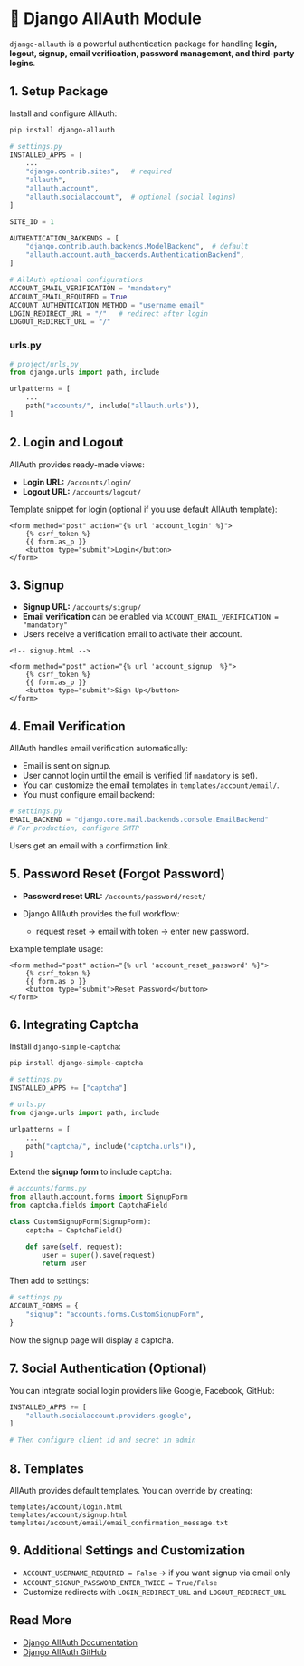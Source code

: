 # 🔑 Django AllAuth Module

`django-allauth` is a powerful authentication package for handling **login, logout, signup, email verification, password management, and third-party logins**.


## 1. Setup Package

Install and configure AllAuth:

```bash
pip install django-allauth
```

```python
# settings.py
INSTALLED_APPS = [
    ...
    "django.contrib.sites",   # required
    "allauth",
    "allauth.account",
    "allauth.socialaccount",  # optional (social logins)
]

SITE_ID = 1

AUTHENTICATION_BACKENDS = [
    "django.contrib.auth.backends.ModelBackend",  # default
    "allauth.account.auth_backends.AuthenticationBackend",
]

# AllAuth optional configurations
ACCOUNT_EMAIL_VERIFICATION = "mandatory"
ACCOUNT_EMAIL_REQUIRED = True
ACCOUNT_AUTHENTICATION_METHOD = "username_email"
LOGIN_REDIRECT_URL = "/"   # redirect after login
LOGOUT_REDIRECT_URL = "/"
```
### urls.py
```python
# project/urls.py
from django.urls import path, include

urlpatterns = [
    ...
    path("accounts/", include("allauth.urls")),
]
```


## 2. Login and Logout

AllAuth provides ready-made views:

* **Login URL:** `/accounts/login/`
* **Logout URL:** `/accounts/logout/`

Template snippet for login (optional if you use default AllAuth template):

```django
<form method="post" action="{% url 'account_login' %}">
    {% csrf_token %}
    {{ form.as_p }}
    <button type="submit">Login</button>
</form>
```


## 3. Signup
* **Signup URL:** `/accounts/signup/`
* **Email verification** can be enabled via `ACCOUNT_EMAIL_VERIFICATION = "mandatory"`
* Users receive a verification email to activate their account.

```django
<!-- signup.html -->

<form method="post" action="{% url 'account_signup' %}">
    {% csrf_token %}
    {{ form.as_p }}
    <button type="submit">Sign Up</button>
</form>
```


## 4. Email Verification

AllAuth handles email verification automatically:

* Email is sent on signup.
* User cannot login until the email is verified (if `mandatory` is set).
* You can customize the email templates in `templates/account/email/`.
* You must configure email backend:

```python
# settings.py
EMAIL_BACKEND = "django.core.mail.backends.console.EmailBackend"
# For production, configure SMTP
```

Users get an email with a confirmation link.


## 5. Password Reset (Forgot Password)

* **Password reset URL:** `/accounts/password/reset/`
* Django AllAuth provides the full workflow:

  * request reset → email with token → enter new password.

Example template usage:

```django
<form method="post" action="{% url 'account_reset_password' %}">
    {% csrf_token %}
    {{ form.as_p }}
    <button type="submit">Reset Password</button>
</form>
```


## 6. Integrating Captcha

Install `django-simple-captcha`:

```bash
pip install django-simple-captcha
```

```python
# settings.py
INSTALLED_APPS += ["captcha"]
```

```python
# urls.py
from django.urls import path, include

urlpatterns = [
    ...
    path("captcha/", include("captcha.urls")),
]
```

Extend the **signup form** to include captcha:

```python
# accounts/forms.py
from allauth.account.forms import SignupForm
from captcha.fields import CaptchaField

class CustomSignupForm(SignupForm):
    captcha = CaptchaField()

    def save(self, request):
        user = super().save(request)
        return user
```
Then add to settings:
```python
# settings.py
ACCOUNT_FORMS = {
    "signup": "accounts.forms.CustomSignupForm",
}
```

Now the signup page will display a captcha.


## 7. Social Authentication (Optional)

You can integrate social login providers like Google, Facebook, GitHub:

```python
INSTALLED_APPS += [
    "allauth.socialaccount.providers.google",
]

# Then configure client id and secret in admin
```


## 8. Templates

AllAuth provides default templates. You can override by creating:

```
templates/account/login.html
templates/account/signup.html
templates/account/email/email_confirmation_message.txt
```


## 9. Additional Settings and Customization

* `ACCOUNT_USERNAME_REQUIRED = False` → if you want signup via email only
* `ACCOUNT_SIGNUP_PASSWORD_ENTER_TWICE = True/False`
* Customize redirects with `LOGIN_REDIRECT_URL` and `LOGOUT_REDIRECT_URL`


## Read More

* [Django AllAuth Documentation](https://django-allauth.readthedocs.io/en/latest/)
* [Django AllAuth GitHub](https://github.com/pennersr/django-allauth)